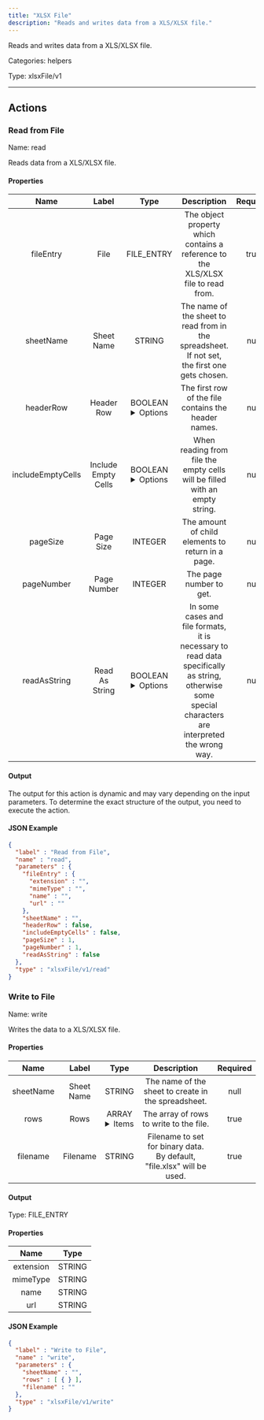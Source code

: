 ```yaml
---
title: "XLSX File"
description: "Reads and writes data from a XLS/XLSX file."
---
```


Reads and writes data from a XLS/XLSX file.


Categories: helpers


Type: xlsxFile/v1

<hr />




## Actions


### Read from File
Name: read

Reads data from a XLS/XLSX file.

#### Properties

|      Name       |      Label     |     Type     |     Description     | Required |
|:---------------:|:--------------:|:------------:|:-------------------:|:--------:|
| fileEntry | File | FILE_ENTRY | The object property which contains a reference to the XLS/XLSX file to read from. | true |
| sheetName | Sheet Name | STRING | The name of the sheet to read from in the spreadsheet. If not set, the first one gets chosen. | null |
| headerRow | Header Row | BOOLEAN <details> <summary> Options </summary> true, false </details> | The first row of the file contains the header names. | null |
| includeEmptyCells | Include Empty Cells | BOOLEAN <details> <summary> Options </summary> true, false </details> | When reading from file the empty cells will be filled with an empty string. | null |
| pageSize | Page Size | INTEGER | The amount of child elements to return in a page. | null |
| pageNumber | Page Number | INTEGER | The page number to get. | null |
| readAsString | Read As String | BOOLEAN <details> <summary> Options </summary> true, false </details> | In some cases and file formats, it is necessary to read data specifically as string, otherwise some special characters are interpreted the wrong way. | null |


#### Output

The output for this action is dynamic and may vary depending on the input parameters. To determine the exact structure of the output, you need to execute the action.

#### JSON Example
```json
{
  "label" : "Read from File",
  "name" : "read",
  "parameters" : {
    "fileEntry" : {
      "extension" : "",
      "mimeType" : "",
      "name" : "",
      "url" : ""
    },
    "sheetName" : "",
    "headerRow" : false,
    "includeEmptyCells" : false,
    "pageSize" : 1,
    "pageNumber" : 1,
    "readAsString" : false
  },
  "type" : "xlsxFile/v1/read"
}
```


### Write to File
Name: write

Writes the data to a XLS/XLSX file.

#### Properties

|      Name       |      Label     |     Type     |     Description     | Required |
|:---------------:|:--------------:|:------------:|:-------------------:|:--------:|
| sheetName | Sheet Name | STRING | The name of the sheet to create in the spreadsheet. | null |
| rows | Rows | ARRAY <details> <summary> Items </summary> [{}] </details> | The array of rows to write to the file. | true |
| filename | Filename | STRING | Filename to set for binary data. By default, "file.xlsx" will be used. | true |


#### Output



Type: FILE_ENTRY


#### Properties

|     Name     |     Type     |
|:------------:|:------------:|
| extension | STRING |
| mimeType | STRING |
| name | STRING |
| url | STRING |




#### JSON Example
```json
{
  "label" : "Write to File",
  "name" : "write",
  "parameters" : {
    "sheetName" : "",
    "rows" : [ { } ],
    "filename" : ""
  },
  "type" : "xlsxFile/v1/write"
}
```




